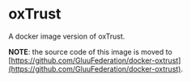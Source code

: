 # oxTrust

A docker image version of oxTrust.

__NOTE__: the source code of this image is moved to [https://github.com/GluuFederation/docker-oxtrust](https://github.com/GluuFederation/docker-oxtrust).
